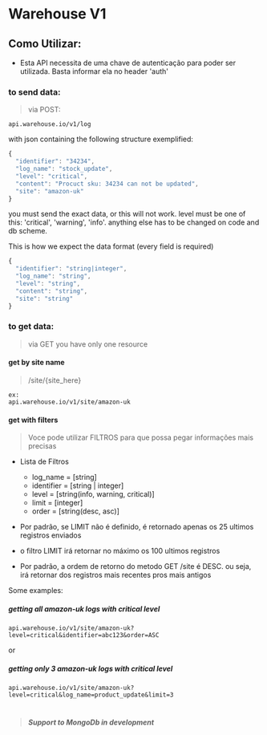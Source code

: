 # Warehouse V1

## Como Utilizar:

* Esta API necessita de uma chave de autenticação para poder ser utilizada. Basta informar ela no header 'auth'

### to send data:
> via POST: 
```
api.warehouse.io/v1/log
```
with json containing the following structure exemplified:
```javascript
{
  "identifier": "34234",
  "log_name": "stock_update",
  "level": "critical",
  "content": "Procuct sku: 34234 can not be updated",
  "site": "amazon-uk"
}
```
you must send the exact data, or this will not work.
level must be one of this: 'critical', 'warning', 'info'. anything else has to be changed on code and db scheme.

This is how we expect the data format (every field is required)
```javascript
{
  "identifier": "string|integer",
  "log_name": "string",
  "level": "string",
  "content": "string",
  "site": "string"
}
```


### to get data:
> via GET 
you have only one resource

#### get by site name
> /site/{site_here}

```
ex:
api.warehouse.io/v1/site/amazon-uk
```
>>
#### get with filters
>  Voce pode utilizar FILTROS para que possa pegar informações mais precisas

* Lista de Filtros
    * log_name  = [string]
    * identifier = [string | integer]
    * level = [string(info, warning, critical)]
    * limit = [integer]
    * order = [string(desc, asc)]
     
* Por padrão, se LIMIT não é definido, é retornado apenas os 25 ultimos registros enviados
* o filtro LIMIT irá retornar no máximo os 100 ultimos registros
* Por padrão, a ordem de retorno do metodo GET /site é DESC. ou seja, irá retornar dos registros mais recentes pros mais antigos

Some examples: 
##### getting all amazon-uk logs with critical level
```
api.warehouse.io/v1/site/amazon-uk?level=critical&identifier=abc123&order=ASC
```
or
##### getting only 3 amazon-uk logs with critical level 
```
api.warehouse.io/v1/site/amazon-uk?level=critical&log_name=product_update&limit=3
```


#
> ##### Support to MongoDb in development
